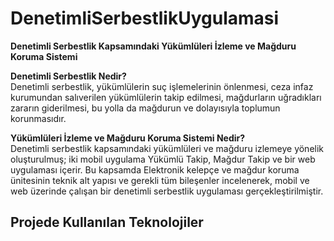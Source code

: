 # DenetimliSerbestlikUygulamasi
<b>Denetimli Serbestlik Kapsamındaki Yükümlüleri İzleme ve Mağduru Koruma Sistemi</b>

<b>Denetimli Serbestlik Nedir?</b> <br>Denetimli serbestlik, yükümlülerin suç işlemelerinin önlenmesi, ceza infaz kurumundan salıverilen yükümlülerin takip edilmesi, mağdurların uğradıkları zararın giderilmesi, bu yolla da mağdurun ve dolayısıyla toplumun korunmasıdır.

<b>Yükümlüleri İzleme ve Mağduru Koruma Sistemi Nedir?</b><br>
Denetimli serbestlik kapsamındaki yükümlüleri ve mağduru izlemeye yönelik oluşturulmuş; iki mobil uygulama Yükümlü Takip, Mağdur Takip ve bir web uygulaması içerir. Bu kapsamda Elektronik kelepçe ve mağdur koruma ünitesinin teknik alt yapısı ve gerekli tüm bileşenler incelenerek, mobil ve web üzerinde çalışan  bir denetimli serbestlik uygulaması gerçekleştirilmiştir.

<h2>Projede Kullanılan Teknolojiler</h2>
